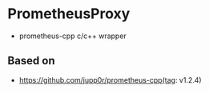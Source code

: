 # PrometheusProxy
- prometheus-cpp c/c++ wrapper  

## Based on
- https://github.com/jupp0r/prometheus-cpp(tag: v1.2.4)
